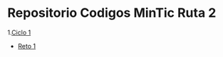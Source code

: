 # Repositorio Codigos MinTic Ruta 2

1.[Ciclo 1](https://github.com/Grexilo/MinTic/tree/main/Ciclo1)
  - [Reto 1](https://github.com/Grexilo/MinTic/blob/main/Ciclo1/reto1.py)
